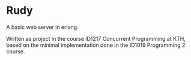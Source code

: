 # Rudy

A basic web server in erlang. 

Written as project in the course ID1217 Concurrent Programming at KTH, based on the minimal implementation done in the ID1019 Programming 2 course. 


